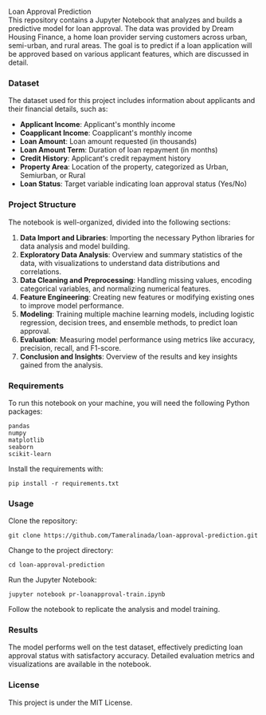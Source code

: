 Loan Approval Prediction  
This repository contains a Jupyter Notebook that analyzes and builds a predictive model for loan approval. The data was provided by Dream Housing Finance, a home loan provider serving customers across urban, semi-urban, and rural areas. The goal is to predict if a loan application will be approved based on various applicant features, which are discussed in detail.

### Dataset  
The dataset used for this project includes information about applicants and their financial details, such as:

- **Applicant Income**: Applicant's monthly income
- **Coapplicant Income**: Coapplicant's monthly income
- **Loan Amount**: Loan amount requested (in thousands)
- **Loan Amount Term**: Duration of loan repayment (in months)
- **Credit History**: Applicant's credit repayment history
- **Property Area**: Location of the property, categorized as Urban, Semiurban, or Rural
- **Loan Status**: Target variable indicating loan approval status (Yes/No)

### Project Structure  
The notebook is well-organized, divided into the following sections:

1. **Data Import and Libraries**: Importing the necessary Python libraries for data analysis and model building.
2. **Exploratory Data Analysis**: Overview and summary statistics of the data, with visualizations to understand data distributions and correlations.
3. **Data Cleaning and Preprocessing**: Handling missing values, encoding categorical variables, and normalizing numerical features.
4. **Feature Engineering**: Creating new features or modifying existing ones to improve model performance.
5. **Modeling**: Training multiple machine learning models, including logistic regression, decision trees, and ensemble methods, to predict loan approval.
6. **Evaluation**: Measuring model performance using metrics like accuracy, precision, recall, and F1-score.
7. **Conclusion and Insights**: Overview of the results and key insights gained from the analysis.

### Requirements  
To run this notebook on your machine, you will need the following Python packages:
```
pandas
numpy
matplotlib
seaborn
scikit-learn
```

Install the requirements with:
```
pip install -r requirements.txt
```

### Usage  
Clone the repository:
```
git clone https://github.com/Tameralinada/loan-approval-prediction.git
```

Change to the project directory:
```
cd loan-approval-prediction
```

Run the Jupyter Notebook:
```
jupyter notebook pr-loanapproval-train.ipynb
```

Follow the notebook to replicate the analysis and model training.

### Results  
The model performs well on the test dataset, effectively predicting loan approval status with satisfactory accuracy. Detailed evaluation metrics and visualizations are available in the notebook.

### License  
This project is under the MIT License.
